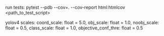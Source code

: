 run tests:
    pytest --pdb --cov=. --cov-report html:htmlcov <path_to_test_script>


yolov4 scales:
    coord_scale: float = 5.0,
    obj_scale: float = 1.0,
    noobj_scale: float = 0.5,
    class_scale: float = 1.0,
    objective_conf_thre: float = 0.5
